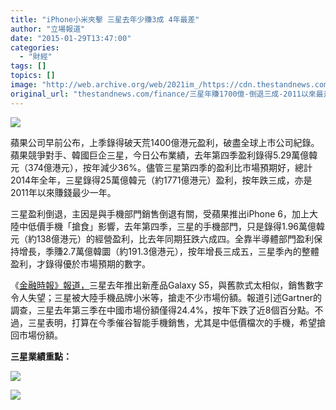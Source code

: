 ```yaml
---
title: "iPhone小米夾擊 三星去年少賺3成 4年最差"
author: "立場報道"
date: "2015-01-29T13:47:00"
categories:
  - "財經"
tags: []
topics: []
image: "http://web.archive.org/web/2021im_/https://cdn.thestandnews.com/media/photos/cache/06-2-01_s7QsL_1200x0.png"
original_url: "thestandnews.com/finance/三星年賺1700億-倒退三成-2011以來最差"
---
```

![](http://web.archive.org/web/2021im_/https://cdn.thestandnews.com/media/photos/cache/06-2-01_s7QsL_1200x0.png)

蘋果公司早前公布，上季錄得破天荒1400億港元盈利，破盡全球上市公司紀錄。蘋果競爭對手、韓國巨企三星，今日公布業績，去年第四季盈利錄得5.29萬億韓元（374億港元），按年減少36%。儘管三星第四季的盈利比市場預期好，總計2014年全年，三星錄得25萬億韓元（約1771億港元）盈利，按年跌三成，亦是2011年以來賺錢最少一年。

三星盈利倒退，主因是與手機部門銷售倒退有關，受蘋果推出iPhone 6，加上大陸中低價手機「搶食」影響，去年第四季，三星的手機部門，只是錄得1.96萬億韓元（約138億港元）的經營盈利，比去年同期狂跌六成四。全靠半導體部門盈利保持增長，季賺2.7萬億韓圜（約191.3億港元），按年增長三成五，三星季內的整體盈利，才錄得優於市場預期的數字。

《[金融時報》報道，](http://web.archive.org/web/20210628182133/http://www.ft.com/cms/s/0/529f1a58-a754-11e4-b6bd-00144feab7de.html#ixzz3QBb8iQvJ)三星去年推出新產品Galaxy S5，與舊款式太相似，銷售數字令人失望；三星被大陸手機品牌小米等，搶走不少市場份額。報道引述Gartner的調查，三星去年第三季在中國市場份額僅得24.4%，按年下跌了近8個百分點。不過，三星表明，打算在今季催谷智能手機銷售，尤其是中低價檔次的手機，希望搶回市場份額。

**三星業績重點：**

**[![](http://web.archive.org/web/2021im_/https://cdn.thestandnews.com/media/photos/cache/samsung_n9IEa_1200x0.PNG)](http://web.archive.org/web/20210628182133/https://cdn.thestandnews.com/media/photos/cache/samsung_n9IEa_1200x0.PNG)**

**[![](http://web.archive.org/web/2021im_/https://cdn.thestandnews.com/media/photos/cache/samsung1_SXUw3_1200x0.PNG)](http://web.archive.org/web/20210628182133/https://cdn.thestandnews.com/media/photos/cache/samsung1_SXUw3_1200x0.PNG)**